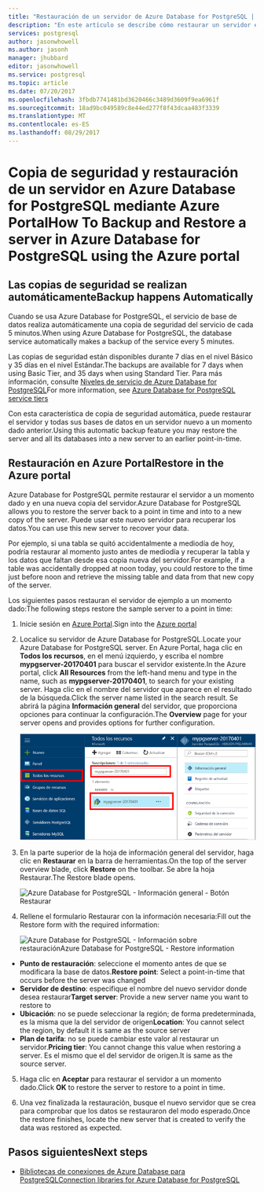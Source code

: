 ```yaml
---
title: "Restauración de un servidor de Azure Database for PostgreSQL | Microsoft Docs"
description: "En este artículo se describe cómo restaurar un servidor en Azure Database for PostgreSQL mediante Azure Portal."
services: postgresql
author: jasonwhowell
ms.author: jasonh
manager: jhubbard
editor: jasonwhowell
ms.service: postgresql
ms.topic: article
ms.date: 07/20/2017
ms.openlocfilehash: 3fbdb7741481bd3620466c3489d3609f9ea6961f
ms.sourcegitcommit: 18ad9bc049589c8e44ed277f8f43dcaa483f3339
ms.translationtype: MT
ms.contentlocale: es-ES
ms.lasthandoff: 08/29/2017
---
```

# <a name="how-to-backup-and-restore-a-server-in-azure-database-for-postgresql-using-the-azure-portal"></a><span data-ttu-id="79d63-103">Copia de seguridad y restauración de un servidor en Azure Database for PostgreSQL mediante Azure Portal</span><span class="sxs-lookup"><span data-stu-id="79d63-103">How To Backup and Restore a server in Azure Database for PostgreSQL using the Azure portal</span></span>

## <a name="backup-happens-automatically"></a><span data-ttu-id="79d63-104">Las copias de seguridad se realizan automáticamente</span><span class="sxs-lookup"><span data-stu-id="79d63-104">Backup happens Automatically</span></span>
<span data-ttu-id="79d63-105">Cuando se usa Azure Database for PostgreSQL, el servicio de base de datos realiza automáticamente una copia de seguridad del servicio de cada 5 minutos.</span><span class="sxs-lookup"><span data-stu-id="79d63-105">When using Azure Database for PostgreSQL, the database service automatically makes a backup of the service every 5 minutes.</span></span> 

<span data-ttu-id="79d63-106">Las copias de seguridad están disponibles durante 7 días en el nivel Básico y 35 días en el nivel Estándar.</span><span class="sxs-lookup"><span data-stu-id="79d63-106">The backups are available for 7 days when using Basic Tier, and 35 days when using Standard Tier.</span></span> <span data-ttu-id="79d63-107">Para más información, consulte [Niveles de servicio de Azure Database for PostgreSQL](concepts-service-tiers.md)</span><span class="sxs-lookup"><span data-stu-id="79d63-107">For more information, see [Azure Database for PostgreSQL service tiers](concepts-service-tiers.md)</span></span>

<span data-ttu-id="79d63-108">Con esta característica de copia de seguridad automática, puede restaurar el servidor y todas sus bases de datos en un servidor nuevo a un momento dado anterior.</span><span class="sxs-lookup"><span data-stu-id="79d63-108">Using this automatic backup feature you may restore the server and all its databases into a new server to an earlier point-in-time.</span></span>

## <a name="restore-in-the-azure-portal"></a><span data-ttu-id="79d63-109">Restauración en Azure Portal</span><span class="sxs-lookup"><span data-stu-id="79d63-109">Restore in the Azure portal</span></span>
<span data-ttu-id="79d63-110">Azure Database for PostgreSQL permite restaurar el servidor a un momento dado y en una nueva copia del servidor.</span><span class="sxs-lookup"><span data-stu-id="79d63-110">Azure Database for PostgreSQL allows you to restore the server back to a point in time and into to a new copy of the server.</span></span> <span data-ttu-id="79d63-111">Puede usar este nuevo servidor para recuperar los datos.</span><span class="sxs-lookup"><span data-stu-id="79d63-111">You can use this new server to recover your data.</span></span> 

<span data-ttu-id="79d63-112">Por ejemplo, si una tabla se quitó accidentalmente a mediodía de hoy, podría restaurar al momento justo antes de mediodía y recuperar la tabla y los datos que faltan desde esa copia nueva del servidor.</span><span class="sxs-lookup"><span data-stu-id="79d63-112">For example, if a table was accidentally dropped at noon today, you could restore to the time just before noon and retrieve the missing table and data from that new copy of the server.</span></span>

<span data-ttu-id="79d63-113">Los siguientes pasos restauran el servidor de ejemplo a un momento dado:</span><span class="sxs-lookup"><span data-stu-id="79d63-113">The following steps restore the sample server to a point in time:</span></span>
1. <span data-ttu-id="79d63-114">Inicie sesión en [Azure Portal](https://portal.azure.com/).</span><span class="sxs-lookup"><span data-stu-id="79d63-114">Sign into the [Azure portal](https://portal.azure.com/)</span></span>
2. <span data-ttu-id="79d63-115">Localice su servidor de Azure Database for PostgreSQL.</span><span class="sxs-lookup"><span data-stu-id="79d63-115">Locate your Azure Database for PostgreSQL server.</span></span> <span data-ttu-id="79d63-116">En Azure Portal, haga clic en **Todos los recursos**, en el menú izquierdo, y escriba el nombre **mypgserver-20170401** para buscar el servidor existente.</span><span class="sxs-lookup"><span data-stu-id="79d63-116">In the Azure portal, click **All Resources** from the left-hand menu and type in the name, such as **mypgserver-20170401**, to search for your existing server.</span></span> <span data-ttu-id="79d63-117">Haga clic en el nombre del servidor que aparece en el resultado de la búsqueda.</span><span class="sxs-lookup"><span data-stu-id="79d63-117">Click the server name listed in the search result.</span></span> <span data-ttu-id="79d63-118">Se abrirá la página **Información general** del servidor, que proporciona opciones para continuar la configuración.</span><span class="sxs-lookup"><span data-stu-id="79d63-118">The **Overview** page for your server opens and provides options for further configuration.</span></span>

   ![Azure Portal: busque el servidor](media/postgresql-howto-restore-server-portal/1-locate.png)

3. <span data-ttu-id="79d63-120">En la parte superior de la hoja de información general del servidor, haga clic en **Restaurar** en la barra de herramientas.</span><span class="sxs-lookup"><span data-stu-id="79d63-120">On the top of the server overview blade, click **Restore** on the toolbar.</span></span> <span data-ttu-id="79d63-121">Se abre la hoja Restaurar.</span><span class="sxs-lookup"><span data-stu-id="79d63-121">The Restore blade opens.</span></span>

   ![Azure Database for PostgreSQL - Información general - Botón Restaurar](./media/postgresql-howto-restore-server-portal/2_server.png)

4. <span data-ttu-id="79d63-123">Rellene el formulario Restaurar con la información necesaria:</span><span class="sxs-lookup"><span data-stu-id="79d63-123">Fill out the Restore form with the required information:</span></span>

   ![<span data-ttu-id="79d63-124">Azure Database for PostgreSQL - Información sobre restauración</span><span class="sxs-lookup"><span data-stu-id="79d63-124">Azure Database for PostgreSQL - Restore information</span></span> ](./media/postgresql-howto-restore-server-portal/3_restore.png)
  - <span data-ttu-id="79d63-125">**Punto de restauración**: seleccione el momento antes de que se modificara la base de datos.</span><span class="sxs-lookup"><span data-stu-id="79d63-125">**Restore point**: Select a point-in-time that occurs before the server was changed</span></span>
  - <span data-ttu-id="79d63-126">**Servidor de destino**: especifique el nombre del nuevo servidor donde desea restaurar</span><span class="sxs-lookup"><span data-stu-id="79d63-126">**Target server**: Provide a new server name you want to restore to</span></span>
  - <span data-ttu-id="79d63-127">**Ubicación**: no se puede seleccionar la región; de forma predeterminada, es la misma que la del servidor de origen</span><span class="sxs-lookup"><span data-stu-id="79d63-127">**Location**: You cannot select the region, by default it is same as the source server</span></span>
  - <span data-ttu-id="79d63-128">**Plan de tarifa**: no se puede cambiar este valor al restaurar un servidor.</span><span class="sxs-lookup"><span data-stu-id="79d63-128">**Pricing tier**: You cannot change this value when restoring a server.</span></span> <span data-ttu-id="79d63-129">Es el mismo que el del servidor de origen.</span><span class="sxs-lookup"><span data-stu-id="79d63-129">It is same as the source server.</span></span> 

5. <span data-ttu-id="79d63-130">Haga clic en **Aceptar** para restaurar el servidor a un momento dado.</span><span class="sxs-lookup"><span data-stu-id="79d63-130">Click **OK** to restore the server to restore to a point in time.</span></span> 

6. <span data-ttu-id="79d63-131">Una vez finalizada la restauración, busque el nuevo servidor que se crea para comprobar que los datos se restauraron del modo esperado.</span><span class="sxs-lookup"><span data-stu-id="79d63-131">Once the restore finishes, locate the new server that is created to verify the data was restored as expected.</span></span>

## <a name="next-steps"></a><span data-ttu-id="79d63-132">Pasos siguientes</span><span class="sxs-lookup"><span data-stu-id="79d63-132">Next steps</span></span>
- [<span data-ttu-id="79d63-133">Bibliotecas de conexiones de Azure Database para PostgreSQL</span><span class="sxs-lookup"><span data-stu-id="79d63-133">Connection libraries for Azure Database for PostgreSQL</span></span>](concepts-connection-libraries.md)
